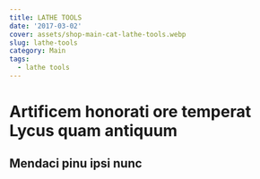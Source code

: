 ```yaml
---
title: LATHE TOOLS
date: '2017-03-02'
cover: assets/shop-main-cat-lathe-tools.webp
slug: lathe-tools
category: Main
tags:
  - lathe tools
---
```

# Artificem honorati ore temperat Lycus quam antiquum

## Mendaci pinu ipsi nunc
